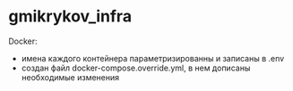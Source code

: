  # gmikrykov_infra

 Docker:
 - имена каждого контейнера параметризированны и записаны в .env
 - создан файл docker-compose.override.yml, в нем дописаны необходимые изменения

